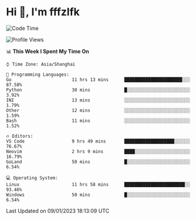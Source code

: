 # Hi 👋, I'm fffzlfk

<!--START_SECTION:waka-->
![Code Time](http://img.shields.io/badge/Code%20Time-21%20hrs%208%20mins-blue)

![Profile Views](http://img.shields.io/badge/Profile%20Views-3-blue)

📊 **This Week I Spent My Time On** 

```text
⌚︎ Time Zone: Asia/Shanghai

💬 Programming Languages: 
Go                       11 hrs 13 mins      ██████████████████████░░░   87.58% 
Python                   30 mins             █░░░░░░░░░░░░░░░░░░░░░░░░   3.92% 
INI                      13 mins             ░░░░░░░░░░░░░░░░░░░░░░░░░   1.79% 
Other                    12 mins             ░░░░░░░░░░░░░░░░░░░░░░░░░   1.59% 
Bash                     11 mins             ░░░░░░░░░░░░░░░░░░░░░░░░░   1.52%

🔥 Editors: 
VS Code                  9 hrs 49 mins       ███████████████████░░░░░░   76.67% 
Neovim                   2 hrs 9 mins        ████░░░░░░░░░░░░░░░░░░░░░   16.79% 
GoLand                   50 mins             █░░░░░░░░░░░░░░░░░░░░░░░░   6.54%

💻 Operating System: 
Linux                    11 hrs 58 mins      ███████████████████████░░   93.46% 
Windows                  50 mins             █░░░░░░░░░░░░░░░░░░░░░░░░   6.54%

```


 Last Updated on 09/01/2023 18:13:09 UTC
<!--END_SECTION:waka-->

